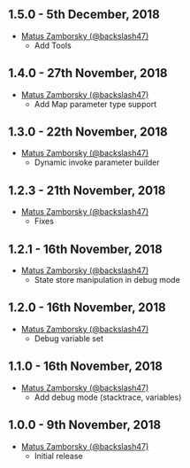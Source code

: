 ## 1.5.0 - 5th December, 2018

- [Matus Zamborsky (@backslash47)](https://github.com/backslash47)
  - Add Tools

## 1.4.0 - 27th November, 2018

- [Matus Zamborsky (@backslash47)](https://github.com/backslash47)
  - Add Map parameter type support

## 1.3.0 - 22th November, 2018

- [Matus Zamborsky (@backslash47)](https://github.com/backslash47)
  - Dynamic invoke parameter builder

## 1.2.3 - 21th November, 2018

- [Matus Zamborsky (@backslash47)](https://github.com/backslash47)
  - Fixes

## 1.2.1 - 16th November, 2018

- [Matus Zamborsky (@backslash47)](https://github.com/backslash47)
  - State store manipulation in debug mode

## 1.2.0 - 16th November, 2018

- [Matus Zamborsky (@backslash47)](https://github.com/backslash47)
  - Debug variable set

## 1.1.0 - 16th November, 2018

- [Matus Zamborsky (@backslash47)](https://github.com/backslash47)
  - Add debug mode (stacktrace, variables)

## 1.0.0 - 9th November, 2018

- [Matus Zamborsky (@backslash47)](https://github.com/backslash47)
  - Initial release

